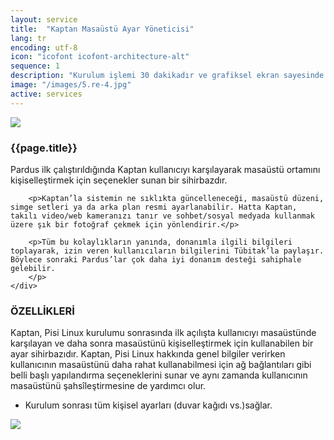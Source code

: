```yaml
---
layout: service
title:  "Kaptan Masaüstü Ayar Yöneticisi"
lang: tr
encoding: utf-8
icon: "icofont icofont-architecture-alt"
sequence: 1
description: "Kurulum işlemi 30 dakikadır ve grafiksel ekran sayesinde kurulumu kolaylıkla yapabilirsiniz."
image: "/images/5.re-4.jpg"
active: services
---
```


<div class='col-xs-12'>
    <img class='img-border' src="{{ '/images/kaptan-logo.png' }}" />
</div>

<div class='col-lg-6 col-md-6 col-sm-12 col-xs-12'>
    <div class='form-group'>
        <h3 class='sub-title'>
            {{page.title}}
        </h3>
        <p>        
        Pardus ilk çalıştırıldığında Kaptan kullanıcıyı karşılayarak masaüstü ortamını kişiselleştirmek için seçenekler sunan bir sihirbazdır.</p>

        <p>Kaptan’la sistemin ne sıklıkta güncelleneceği, masaüstü düzeni, simge setleri ya da arka plan resmi ayarlanabilir. Hatta Kaptan, takılı video/web kameranızı tanır ve sohbet/sosyal medyada kullanmak üzere şık bir fotoğraf çekmek için yönlendirir.</p>

        <p>Tüm bu kolaylıkların yanında, donanımla ilgili bilgileri toplayarak, izin veren kullanıcıların bilgilerini Tübitak’la paylaşır. Böylece sonraki Pardus’lar çok daha iyi donanım desteği sahiphale gelebilir.
        </p>
    </div>
</div>

<div class='col-lg-6 col-md-6 col-sm-12 col-xs-12 service-content'>
    <div class='form-group'>
        <h3 class='sub-title'>
            ÖZELLİKLERİ
        </h3>
        <p>
            Kaptan, Pisi Linux kurulumu sonrasında ilk açılışta kullanıcıyı masaüstünde karşılayan ve daha sonra masaüstünü kişiselleştirmek için kullanabilen bir ayar sihirbazıdır. Kaptan, Pisi Linux hakkında genel bilgiler verirken kullanıcının masaüstünü daha rahat kullanabilmesi için ağ bağlantıları gibi belli başlı yapılandırma seçeneklerini sunar ve aynı zamanda kullanıcının masaüstünü şahsîleştirmesine de yardımcı olur.
        </p>
		<ul class='list-unstyled list-primary'>
            <li>
                <i class="fa fa-check" aria-hidden="true"></i>Kurulum sonrası tüm kişisel ayarları (duvar kağıdı vs.)sağlar.
            </li>          
		</ul>
    </div>
</div>
<div class='col-xs-12'>
    <img class='img-border' src='{{ page.image }}' />
</div>

<div class='clearfix'></div>
